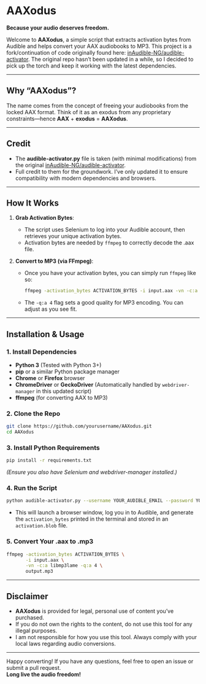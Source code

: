 # AAXodus

**Because your audio deserves freedom.**  

Welcome to **AAXodus**, a simple script that extracts activation bytes from Audible and helps convert your AAX audiobooks to MP3. This project is a fork/continuation of code originally found here: [inAudible-NG/audible-activator](https://github.com/inAudible-NG/audible-activator). The original repo hasn’t been updated in a while, so I decided to pick up the torch and keep it working with the latest dependencies.

---

## Why “AAXodus”?

The name comes from the concept of freeing your audiobooks from the locked AAX format. Think of it as an exodus from any proprietary constraints—hence **AAX** + **exodus** = **AAXodus**. 

---

## Credit

- The **audible-activator.py** file is taken (with minimal modifications) from the original [inAudible-NG/audible-activator](https://github.com/inAudible-NG/audible-activator).  
- Full credit to them for the groundwork. I’ve only updated it to ensure compatibility with modern dependencies and browsers.

---

## How It Works

1. **Grab Activation Bytes**:  
   - The script uses Selenium to log into your Audible account, then retrieves your unique activation bytes.  
   - Activation bytes are needed by `ffmpeg` to correctly decode the .aax file.

2. **Convert to MP3 (via FFmpeg)**:  
   - Once you have your activation bytes, you can simply run `ffmpeg` like so:
     ```bash
     ffmpeg -activation_bytes ACTIVATION_BYTES -i input.aax -vn -c:a libmp3lame -q:a 4 output.mp3
     ```
   - The `-q:a 4` flag sets a good quality for MP3 encoding. You can adjust as you see fit.

---

## Installation & Usage

### 1. Install Dependencies
- **Python 3** (Tested with Python 3+)
- **pip** or a similar Python package manager
- **Chrome** or **Firefox** browser
- **ChromeDriver** or **GeckoDriver** (Automatically handled by `webdriver-manager` in this updated script)
- **ffmpeg** (for converting AAX to MP3)

### 2. Clone the Repo
```bash
git clone https://github.com/yourusername/AAXodus.git
cd AAXodus
```

### 3. Install Python Requirements
```bash
pip install -r requirements.txt
```
*(Ensure you also have Selenium and webdriver-manager installed.)*

### 4. Run the Script
```bash
python audible-activator.py --username YOUR_AUDIBLE_EMAIL --password YOUR_AUDIBLE_PASSWORD
```
- This will launch a browser window, log you in to Audible, and generate the `activation_bytes` printed in the terminal and stored in an `activation.blob` file.

### 5. Convert Your .aax to .mp3
```bash
ffmpeg -activation_bytes ACTIVATION_BYTES \
       -i input.aax \
       -vn -c:a libmp3lame -q:a 4 \
       output.mp3
```

---

## Disclaimer

- **AAXodus** is provided for legal, personal use of content you’ve purchased.  
- If you do not own the rights to the content, do not use this tool for any illegal purposes.  
- I am not responsible for how you use this tool. Always comply with your local laws regarding audio conversions.

---

Happy converting! If you have any questions, feel free to open an issue or submit a pull request.  
**Long live the audio freedom!**  
